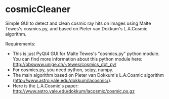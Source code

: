 cosmicCleaner
=============

Simple GUI to detect and clean cosmic ray hits on images using Malte Tewes's cosmics.py, and based on Pieter van Dokkum's L.A.Cosmic algorithm.

Requirements:

* This is just PyQt4 GUI for Malte Tewes's "cosmics.py" python module. You can find more information about this python module here: http://obswww.unige.ch/~tewes/cosmics_dot_py/
* For cosmics.py, you need python, scipy, numpy.
* The main algorithm based on Pieter van Dokkum's L.A.Cosmic algorithm (http://www.astro.yale.edu/dokkum/lacosmic/).
* Here is the L.A.Cosmic's paper: http://www.astro.yale.edu/dokkum/lacosmic/cosmic.ps.gz
